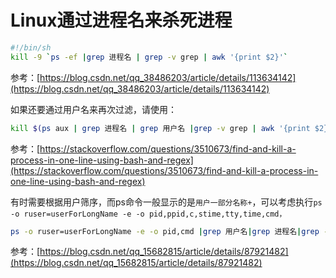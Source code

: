 # Linux通过进程名来杀死进程

<!--
Tags: 所有用户可食用
category: Linux奇技淫巧
create_date: October 2, 2021 4:02 PM
description: 类似killall命令
-->

```bash
#!/bin/sh
kill -9 `ps -ef |grep 进程名 | grep -v grep | awk '{print $2}'`
```

参考：[https://blog.csdn.net/qq_38486203/article/details/113634142](https://blog.csdn.net/qq_38486203/article/details/113634142)

如果还要通过用户名来再次过滤，请使用：

```bash
kill $(ps aux | grep 进程名 | grep 用户名 |grep -v grep | awk '{print $2}')
```

参考：[https://stackoverflow.com/questions/3510673/find-and-kill-a-process-in-one-line-using-bash-and-regex](https://stackoverflow.com/questions/3510673/find-and-kill-a-process-in-one-line-using-bash-and-regex)

有时需要根据用户筛序，而ps命令一般显示的是`用户一部分名称+`，可以考虑执行`ps -o ruser=userForLongName -e -o pid,ppid,c,stime,tty,time,cmd，`

```bash
ps -o ruser=userForLongName -e -o pid,cmd |grep 用户名|grep 进程名|grep -v grep | awk '{print $2}'
```

参考：[https://blog.csdn.net/qq_15682815/article/details/87921482](https://blog.csdn.net/qq_15682815/article/details/87921482)
<!--Valine-->